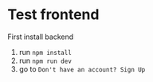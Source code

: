 # Test frontend

First install backend

1. run `npm install`
2. run `npm run dev`
3. go to `Don't have an account? Sign Up`
